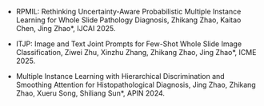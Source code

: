 - RPMIL: Rethinking Uncertainty-Aware Probabilistic Multiple Instance Learning for Whole Slide Pathology Diagnosis, Zhikang Zhao, Kaitao Chen, Jing Zhao*, IJCAI 2025.
  
- ITJP: Image and Text Joint Prompts for Few-Shot Whole Slide Image Classification, Ziwei Zhu, Xinzhu Zhang, Zhikang Zhao, Jing Zhao*, ICME 2025.
  
- Multiple Instance Learning with Hierarchical Discrimination and Smoothing Attention for Histopathological Diagnosis, Jing Zhao, Zhikang Zhao, Xueru Song, Shiliang Sun*, APIN 2024.



